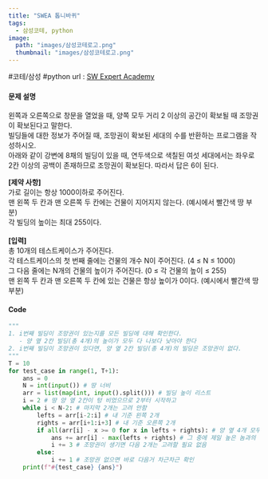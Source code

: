 ```yaml
---
title: "SWEA 톱니바퀴"
tags:
  - 삼성코테, python
image:
  path: "images/삼성코테로고.png"
  thumbnail: "images/삼성코테로고.png"
---
```

#코테/삼성   #python 
url : [SW Expert Academy](https://swexpertacademy.com/main/solvingProblem/solvingProblem.do)
#### 문제 설명
왼쪽과 오른쪽으로 창문을 열었을 때, 양쪽 모두 거리 2 이상의 공간이 확보될 때 조망권이 확보된다고 말한다.  
빌딩들에 대한 정보가 주어질 때, 조망권이 확보된 세대의 수를 반환하는 프로그램을 작성하시오.  
아래와 같이 강변에 8채의 빌딩이 있을 때, 연두색으로 색칠된 여섯 세대에서는 좌우로 2칸 이상의 공백이 존재하므로 조망권이 확보된다. 따라서 답은 6이 된다.

**[제약 사항]**    
가로 길이는 항상 1000이하로 주어진다.  
맨 왼쪽 두 칸과 맨 오른쪽 두 칸에는 건물이 지어지지 않는다. (예시에서 빨간색 땅 부분)  
각 빌딩의 높이는 최대 255이다.  
   
**[입력]**  
총 10개의 테스트케이스가 주어진다.  
각 테스트케이스의 첫 번째 줄에는 건물의 개수 N이 주어진다. (4 ≤ N ≤ 1000)  
그 다음 줄에는 N개의 건물의 높이가 주어진다. (0 ≤ 각 건물의 높이 ≤ 255)  
맨 왼쪽 두 칸과 맨 오른쪽 두 칸에 있는 건물은 항상 높이가 0이다. (예시에서 빨간색 땅 부분)

#### Code
```python
"""
1. i번째 빌딩이 조망권이 있는지를 모든 빌딩에 대해 확인한다.
   - 양 옆 2칸 빌딩(총 4개)의 높이가 모두 다 나보다 낮아야 한다
2. i번째 빌딩이 조망권이 있다면, 양 옆 2칸 빌딩(총 4개)의 빌딩은 조망권이 없다.
"""
T = 10 
for test_case in range(1, T+1):
    ans = 0 
    N = int(input()) # 땅 너비 
    arr = list(map(int, input().split())) # 빌딩 높이 리스트
    i = 2 # 땅 양 옆 2칸이 텅 비었으므로 2부터 시작하고
    while i < N-2: # 마지막 2개는 고려 안함
        lefts = arr[i-2:i] # 내 기준 왼쪽 2개
        rights = arr[i+1:i+3] # 내 기준 오른쪽 2개 
        if all(arr[i] - x >= 0 for x in lefts + rights): # 양 옆 4개 모두 나보다 낮으면
            ans += arr[i] - max(lefts + rights) # 그 중에 제일 높은 놈과의 차이가 조망권 확보된 층 수
            i += 3 # 조망권이 생기면 다음 2개는 고려할 필요 없음
        else:
            i += 1 # 조망권 없으면 바로 다음거 차근차근 확인
    print(f"#{test_case} {ans}")

```
